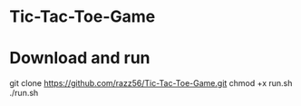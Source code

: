 # Tic-Tac-Toe-Game

# Download and run
git clone https://github.com/razz56/Tic-Tac-Toe-Game.git
chmod +x run.sh
./run.sh
